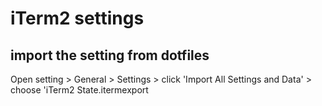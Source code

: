 # iTerm2 settings

## import the setting from dotfiles
Open setting > General > Settings > click 'Import All Settings and Data' > choose 'iTerm2 State.itermexport